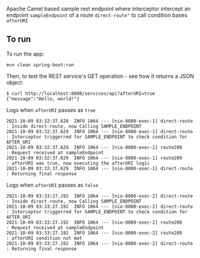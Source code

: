 Apache Camel based sample rest endpoint where interceptor intercept an endpoint `sampleEndpoint` of a route `direct-route"` to call condition bases `afterURI`

## To run

To run the app:

    mvn clean spring-boot:run

Then, to test the REST service's GET operation - see how it returns a JSON object:

    $ curl http://localhost:8080/services/api?afterURI=true
    {"message":"Hello, world!"}

Logs when `afterURI` passes as `true`

```
2021-10-09 03:32:37.628  INFO 1064 --- [nio-8080-exec-1] direct-route                             : Inside direct-route, now Calling SAMPLE_ENDPOINT
2021-10-09 03:32:37.629  INFO 1064 --- [nio-8080-exec-1] direct-route                             : Interceptor triggerred for SAMPLE_ENDPOINT to check condition for AFTER_URI
2021-10-09 03:32:37.629  INFO 1064 --- [nio-8080-exec-1] route208                                 : Request received at sampleEndpoint
2021-10-09 03:32:37.629  INFO 1064 --- [nio-8080-exec-1] route209                                 : afterURI was true, now executing the afterURI logic
2021-10-09 03:32:37.629  INFO 1064 --- [nio-8080-exec-1] direct-route                             : Returning final response
```

Logs when `afterURI` passes as `false`

```
2021-10-09 03:33:27.192  INFO 1064 --- [nio-8080-exec-2] direct-route                             : Inside direct-route, now Calling SAMPLE_ENDPOINT
2021-10-09 03:33:27.192  INFO 1064 --- [nio-8080-exec-2] direct-route                             : Interceptor triggerred for SAMPLE_ENDPOINT to check condition for AFTER_URI
2021-10-09 03:33:27.192  INFO 1064 --- [nio-8080-exec-2] route208                                 : Request received at sampleEndpoint
2021-10-09 03:33:27.192  INFO 1064 --- [nio-8080-exec-2] route209                                 : afterURI condition not met
2021-10-09 03:33:27.192  INFO 1064 --- [nio-8080-exec-2] direct-route                             : Returning final response
```



